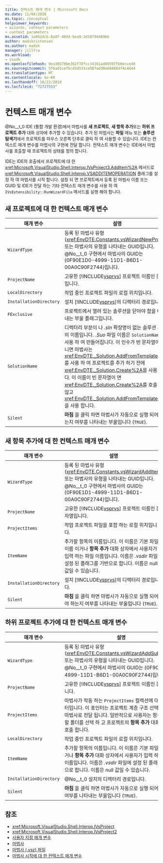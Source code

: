 ```yaml
---
title: 컨텍스트 매개 변수 | Microsoft Docs
ms.date: 11/04/2016
ms.topic: conceptual
helpviewer_keywords:
- wizards, context parameters
- context parameters
ms.assetid: 1a062dcb-8a8f-40dd-bea9-3d10f9448966
author: madskristensen
ms.author: madsk
manager: jillfra
ms.workload:
- vssdk
ms.openlocfilehash: 9ea38b79be362f78fcc34161a480597fb0ecce40
ms.sourcegitcommit: 5f6ad1cefbcd3d531ce587ad30e684684f4c4d44
ms.translationtype: MT
ms.contentlocale: ko-KR
ms.lasthandoff: 10/22/2019
ms.locfileid: "72727553"
---
```

# <a name="context-parameters"></a>컨텍스트 매개 변수
@No__t_0 IDE (통합 개발 환경)에서 마법사를 **새 프로젝트**, **새 항목 추가**또는 **하위 프로젝트 추가** 대화 상자에 추가할 수 있습니다. 추가 된 마법사는 **파일** 메뉴 또는 **솔루션 탐색기**에서 프로젝트를 마우스 오른쪽 단추로 클릭 하 여 사용할 수 있습니다. IDE는 컨텍스트 매개 변수를 마법사의 구현에 전달 합니다. 컨텍스트 매개 변수는 IDE에서 마법사를 호출할 때 프로젝트의 상태를 정의 합니다.

 IDE는 IDE의 호출에서 프로젝트에 대 한 <xref:Microsoft.VisualStudio.Shell.Interop.IVsProject3.AddItem%2A> 메서드로 <xref:Microsoft.VisualStudio.Shell.Interop.VSADDITEMOPERATION> 플래그를 설정 하 여 마법사를 시작 합니다. 설정 되 면 프로젝트에서 등록 된 마법사 이름 또는 GUID 및 IDE가 전달 하는 기타 컨텍스트 매개 변수를 사용 하 여 `IVsExtensibility::RunWizardFile` 메서드를 실행 해야 합니다.

## <a name="context-parameters-for-new-project"></a>새 프로젝트에 대 한 컨텍스트 매개 변수

| 매개 변수 | 설명 |
|-------------------------| - |
| `WizardType` | 등록 된 마법사 유형 (<xref:EnvDTE.Constants.vsWizardNewProject>) 또는 마법사의 유형을 나타내는 GUID입니다. @No__t_0 구현에서 마법사의 GUID는 {0F90E1D0-4999-11D1-B6D1-00A0C90F2744}입니다. |
| `ProjectName` | 고유한 [!INCLUDE[vsprvs](../../code-quality/includes/vsprvs_md.md)] 프로젝트 이름인 문자열입니다. |
| `LocalDirectory` | 작업 중인 프로젝트 파일의 로컬 위치입니다. |
| `InstallationDirectory` | 설치 [!INCLUDE[vsprvs](../../code-quality/includes/vsprvs_md.md)]의 디렉터리 경로입니다. |
| `FExclusive` | 프로젝트에서 열려 있는 솔루션을 닫아야 함을 나타내는 부울 플래그입니다. |
| `SolutionName` | 디렉터리 부분이 나 *.sln* 확장명이 없는 솔루션 파일의 이름입니다. *.Suo* 파일 이름은 `SolutionName`를 사용 하 여 만들어집니다. 이 인수가 빈 문자열이 아니면 마법사는 <xref:EnvDTE._Solution.AddFromTemplate%2A>를 사용 하 여 프로젝트를 추가 하기 전에 <xref:EnvDTE._Solution.Create%2A>을 사용 합니다. 이 이름이 빈 문자열이 면 <xref:EnvDTE._Solution.Create%2A>를 호출 하지 않고 <xref:EnvDTE._Solution.AddFromTemplate%2A>을 사용 합니다. |
| `Silent` | **마침** 을 클릭 하면 마법사가 자동으로 실행 되어야 하는지 여부를 나타내는 부울입니다 (`TRUE`). |

## <a name="context-parameters-for-add-new-item"></a>새 항목 추가에 대 한 컨텍스트 매개 변수

| 매개 변수 | 설명 |
|-------------------------| - |
| `WizardType` | 등록 된 마법사 유형 (<xref:EnvDTE.Constants.vsWizardAddItem>) 또는 마법사의 유형을 나타내는 GUID입니다. @No__t_0 구현에서 마법사의 GUID는 {0F90E1D1-4999-11D1-B6D1-00A0C90F2744}입니다. |
| `ProjectName` | 고유한 [!INCLUDE[vsprvs](../../code-quality/includes/vsprvs_md.md)] 프로젝트 이름인 문자열입니다. |
| `ProjectItems` | 작업 프로젝트 파일을 포함 하는 로컬 위치입니다. |
| `ItemName` | 추가할 항목의 이름입니다. 이 이름은 기본 파일 이름 이거나 **항목 추가** 대화 상자에서 사용자가 입력 하는 파일 이름입니다. 이름은 *.vsdir* 파일에 설정 된 플래그를 기반으로 합니다. 이름은 null 값일 수 있습니다. |
| `InstallationDirectory` | 설치 [!INCLUDE[vsprvs](../../code-quality/includes/vsprvs_md.md)]의 디렉터리 경로입니다. |
| `Silent` | **마침** 을 클릭 하면 마법사가 자동으로 실행 되어야 하는지 여부를 나타내는 부울입니다 (`TRUE`). |

## <a name="context-parameters-for-add-sub-project"></a>하위 프로젝트 추가에 대 한 컨텍스트 매개 변수

| 매개 변수 | 설명 |
|-------------------------| - |
| `WizardType` | 등록 된 마법사 유형 (<xref:EnvDTE.Constants.vsWizardAddSubProject>) 또는 마법사의 유형을 나타내는 GUID입니다. @No__t_0 구현에서 마법사의 GUID는 {0F90E1D2-4999-11D1-B6D1-00A0C90F2744}입니다. |
| `ProjectName` | 고유한 [!INCLUDE[vsprvs](../../code-quality/includes/vsprvs_md.md)] 프로젝트 이름인 문자열입니다. |
| `ProjectItems` | 마법사가 작동 하는 `ProjectItems` 컬렉션에 대 한 포인터입니다. 이 포인터는 프로젝트 계층 구조 선택에 따라 마법사로 전달 됩니다. 일반적으로 사용자는 항목을 배치할 폴더를 선택 하 고 프로젝트의 **항목 추가** 대화 상자를 호출 합니다. |
| `LocalDirectory` | 작업 중인 프로젝트 파일의 로컬 위치입니다. |
| `ItemName` | 추가할 항목의 이름입니다. 이 이름은 기본 파일 이름 이거나 **항목 추가** 대화 상자에서 사용자가 입력 하는 파일 이름입니다. 이름은 *.vsdir* 파일에 설정 된 플래그를 기반으로 합니다. 이름은 null 값일 수 있습니다. |
| `InstallationDirectory` | @No__t_0 설치의 디렉터리 경로입니다. |
| `Silent` | **마침** 을 클릭 하면 마법사가 자동으로 실행 되어야 하는지 여부를 나타내는 부울입니다 (`TRUE`). |

## <a name="see-also"></a>참조
- <xref:Microsoft.VisualStudio.Shell.Interop.IVsProject>
- <xref:Microsoft.VisualStudio.Shell.Interop.IVsProject2>
- [사용자 지정 매개 변수](../../extensibility/internals/custom-parameters.md)
- [마법사](../../extensibility/internals/wizards.md)
- [마법사 (.vsz) 파일](../../extensibility/internals/wizard-dot-vsz-file.md)
- [마법사 시작에 대 한 컨텍스트 매개 변수](https://msdn.microsoft.com/Library/051a10f4-9e45-4604-b344-123044f33a24)